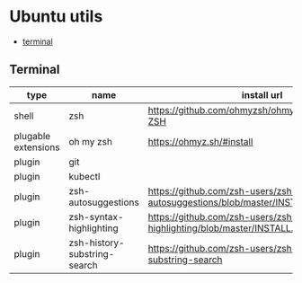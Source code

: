# Ubuntu utils
- [terminal](./#terminal)

## Terminal
| type                | name                         | install url                                                                 |
| ------------------- | ---------------------------- | --------------------------------------------------------------------------- |
| shell               | zsh                          | https://github.com/ohmyzsh/ohmyzsh/wiki/Installing-ZSH                      |
| plugable extensions | oh my zsh                    | https://ohmyz.sh/#install                                                   |
| plugin              | git                          |                                                                             |
| plugin              | kubectl                      |                                                                             |
| plugin              | zsh-autosuggestions          | https://github.com/zsh-users/zsh-autosuggestions/blob/master/INSTALL.md     |
| plugin              | zsh-syntax-highlighting      | https://github.com/zsh-users/zsh-syntax-highlighting/blob/master/INSTALL.md |
| plugin              | zsh-history-substring-search | https://github.com/zsh-users/zsh-history-substring-search                   |
